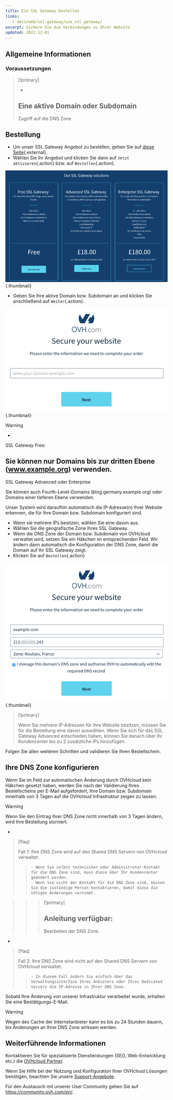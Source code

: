 ```yaml
---
title: Ein SSL Gateway bestellen
links: 
   - docs/web/ssl-gateway/use_ssl_gateway/
excerpt: Sichern Sie die Verbindungen zu Ihrer Website
updated: 2022-12-01
---
```


## Allgemeine Informationen

### Voraussetzungen

> [!primary]
>
> - 
> Eine aktive Domain oder Subdomain
> - 
> Zugriff auf die DNS Zone
> 
> 

## Bestellung
- Um unser SSL Gateway Angebot zu bestellen, gehen Sie auf [diese Seite](https://www.ovh.de/ssl-gateway/){.external}.
- Wählen Sie Ihr Angebot und klicken Sie dann auf `Jetzt aktivieren`{.action} bzw. auf `Bestellen`{.action}.

![Angebotsseite](images/1-en.png){.thumbnail}

- Geben Sie Ihre aktive Domain bzw. Subdomain an und klicken Sie anschließend auf `Weiter`{.action}.

![Bestellung SSL Gateway Free](images/2-en.png){.thumbnail}

> [!warning]
>
> - 
> SSL Gateway Free:
> 
> Sie können nur Domains bis zur dritten Ebene (www.example.org) verwenden.
> - 
> SSL Gateway Advanced oder Enterprise
> 
> Sie können auch Fourth-Level-Domains (blog.germany.example.org) oder Domains einer tieferen Ebene verwenden.
> 

Unser System wird daraufhin automatisch die IP-Adresse(n) Ihrer Website erkennen, die für Ihre Domain bzw. Subdomain konfiguriert sind.

- Wenn sie mehrere IPs besitzen, wählen Sie eine davon aus.
- Wählen Sie die geografische Zone Ihres SSL Gateway.
- Wenn die DNS Zone der Domain bzw. Subdomain von OVHcloud verwaltet wird, setzen Sie ein Häkchen im entsprechenden Feld. Wir ändern dann automatisch die Konfiguration der DNS Zone, damit die Domain auf Ihr SSL Gateway zeigt.
- Klicken Sie auf `Bestellen`{.action}

![Bestellung SSL Gateway Free](images/3-en.png){.thumbnail}

> [!primary]
>
> Wenn Sie mehrere IP-Adressen für Ihre Website besitzen, müssen Sie für die Bestellung eine davon auswählen.
> Wenn Sie sich für das SSL Gateway Advanced entschieden haben, können Sie danach über Ihr Kundencenter bis zu 2 zusätzliche IPs hinzufügen.
> 

Folgen Sie allen weiteren Schritten und validieren Sie Ihren Bestellschein.

## Ihre DNS Zone konfigurieren
Wenn Sie im Feld zur automatischen Änderung durch OVHcloud kein Häkchen gesetzt haben, werden Sie nach der Validierung Ihres Bestellscheins per E-Mail aufgefordert, Ihre Domain bzw. Subdomain innerhalb von 3 Tagen auf die OVHcloud Infrastruktur zeigen zu lassen.

> [!warning]
>
> Wenn Sie den Eintrag Ihrer DNS Zone nicht innerhalb von 3 Tagen ändern, wird Ihre Bestellung storniert.
> 

- 

> [!faq]
>
> Fall 1:  Ihre DNS Zone wird auf den Shared DNS Servern von OVHcloud verwaltet.
>> 
>>     - Wenn Sie selbst technischer oder Administrator-Kontakt für die DNS Zone sind, muss diese über Ihr Kundencenter geändert werden.
>>     - Wenn Sie nicht der Kontakt für die DNS Zone sind, müssen Sie die zuständige Person kontaktieren, damit diese die nötigen Änderungen vornimmt.

>> 
>> > [!primary]
>> >
>> > Anleitung verfügbar:
>> > - 
>> > Bearbeiten der DNS Zone.
>> > 
>> > 
>> 
>
- 

> [!faq]
>
> Fall 2: Ihre DNS Zone wird nicht auf den Shared DNS Servern von OVHcloud verwaltet.
>> 
>>     - In diesem Fall ändern Sie einfach über das Verwaltungsinterface Ihres Anbieters oder Ihres Dedicated Servers die IP-Adresse in Ihrer DNS Zone.
>

Sobald Ihre Änderung von unserer Infrastruktur verarbeitet wurde, erhalten Sie eine Bestätigungs-E-Mail.

> [!warning]
>
> Wegen des Cache der Internetanbieter kann es bis zu 24 Stunden dauern, bis Änderungen an Ihrer DNS Zone wirksam werden.
> 

## Weiterführende Informationen

Kontaktieren Sie für spezialisierte Dienstleistungen (SEO, Web-Entwicklung etc.) die [OVHcloud Partner](https://partner.ovhcloud.com/de/directory/).

Wenn Sie Hilfe bei der Nutzung und Konfiguration Ihrer OVHcloud Lösungen benötigen, beachten Sie unsere [Support-Angebote](https://www.ovhcloud.com/de/support-levels/).

Für den Austausch mit unserer User Community gehen Sie auf <https://community.ovh.com/en/>.